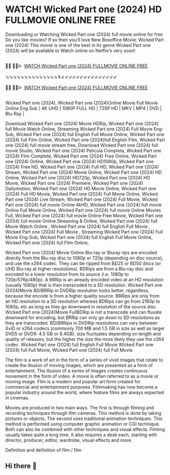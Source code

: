 WATCH! Wicked Part one (2024) HD FULLMOVIE ONLINE FREE
=
Downloading or Watching Wicked Part one (2024) full movie online for free Do you like movies? If so then you’ll love New Boxoffice Movie: Wicked Part one (2024) This movie is one of the best in its genre Wicked Part one (2024) will be available to Watch online on Netflix’s very soon!

<div><br /></div><div>🔴🔴 🔴🔴ᐅ&nbsp;&nbsp;<a href="https://t.co/7Dw6ieJONO">WATCH Wicked Part one (2024) FULLMOVIE ONLINE FREE</a></div><div><br /></div><div><div>⇘⇘⇘⇘⇘⇘⇘⇘⇘⇘⇘⇘⇘⇘↯⇙⇙⇙⇙⇙⇙⇙⇙⇙⇙⇙⇙⇙⇙⇙</div></div><div><br /></div><div><div><div>🔴🔴 🔴🔴ᐅ&nbsp;&nbsp;<a href="https://t.co/sSZIy4sb8a">WATCH Wicked Part one (2024) FULLMOVIE ONLINE FREE</a></div></div></div><div><br /></div>

Wicked Part one (2024), Wicked Part one (2024)Online Movie Full Movie Online Eng Sub
| 4K UHD | 1080P FULL HD | 720P HD | MKV | MP4 | DVD | Blu-Ray |

Download Wicked Part one (2024) Movie HDRip,
Wicked Part one (2024) full Movie Watch Online,
Streaming Wicked Part one (2024) Full Movie Eng-Sub,
Wicked Part one (2024) full English Full Movie Online,
Wicked Part one (2024) full Film Online,
Wicked Part one (2024)full English Film,
Wicked Part one (2024) full movie stream free,
Download Wicked Part one (2024) full movie Studio,
Wicked Part one (2024) Pelicula Completa,
Wicked Part one (2024) Film Complete,
Wicked Part one (2024) Free Online,
Wicked Part one (2024) Online,
Wicked Part one (2024) HD1080p,
Wicked Part one (2024) Free HD,
Wicked Part one (2024) Full HD,
Wicked Part one (2024) Stream,
Wicked Part one (2024) Movie Online,
Wicked Part one (2024) HD Online,
Wicked Part one (2024) HD720p,
Wicked Part one (2024) HD Movie,
Wicked Part one (2024) Premiere,
Wicked Part one (2024) Dailymotion,
Wicked Part one (2024) HD Movie Online,
Wicked Part one (2024) Full HD Movie,
Wicked Part one (2024) Full Movie Online,
Wicked Part one (2024) Live Stream,
Wicked Part one (2024) Full Movie,
Wicked Part one (2024) full movie Online 4kHD,
Wicked Part one (2024) full movie Online Full Movie Online,
Wicked Part one (2024) full movie Online Movies Full,
Wicked Part one (2024) full movie Online Free Movie,
Wicked Part one (2024) full movie Online Streaming & Online,
Wicked Part one (2024) full Movie Watch Online ,
Wicked Part one (2024) full English Full Movie ,
Wicked Part one (2024) Full Movie ,
Streaming Wicked Part one (2024) Full Movie Eng-Sub,
Wicked Part one (2024) full English Full Movie Online,
Wicked Part one (2024) full Film Online,


Wicked Part one (2024) Movie Online Blu-ray or Bluray rips are encoded directly from the Blu-ray disc to 1080p or 720p (depending on disc source), and use the x264 codec. They can be ripped from BD25 or BD50 discs (or UHD Blu-ray at higher resolutions). BDRips are from a Blu-ray disc and encoded to a lower resolution from its source (i.e. 1080p to 720p/576p/480p). A BRRip is an already encoded video at an HD resolution (usually 1080p) that is then transcoded to a SD resolution. Wicked Part one (2024)Movie BD/BRRip in DVDRip resolution looks better, regardless, because the encode is from a higher quality source. BRRips are only from an HD resolution to a SD resolution whereas BDRips can go from 2160p to 1080p, etc as long as they go downward in resolution of the source disc. Wicked Part one (2024)Movie FullBDRip is not a transcode and can fluxate downward for encoding, but BRRip can only go down to SD resolutions as they are transcoded. BD/BRRips in DVDRip resolutions can vary between XviD or x264 codecs (commonly 700 MB and 1.5 GB in size as well as larger DVD5 or DVD9: 4.5 GB or 8.4GB), size fluctuates depending on length and quality of releases, but the higher the size the more likely they use the x264 codec. 
Wicked Part one (2024) full English Full Movie Wicked Part one (2024) full Full Movie, Wicked Part one (2024) full Full Movie 

The film is a work of art in the form of a series of vivid images that rotate to create the illusion of moving images, which are presented as a form of entertainment. The illusion of a series of images creates continuous movement in the form of video. A movie is often referred to as a movie or moving image. Film is a modern and popular art form created for commercial and entertainment purposes. Filmmaking has now become a popular industry around the world, where feature films are always expected in cinemas.

Movies are produced in two main ways. The first is through filming and recording techniques through film cameras. This method is done by taking pictures or objects. The second uses traditional animation techniques. This method is performed using computer graphic animation or CGI technique. Both can also be combined with other techniques and visual effects. Filming usually takes quite a long time. It also requires a desk each, starting with director, producer, editor, wardrobe, visual effects and more.

Definition and definition of film / film
## Hi there 👋

<!--

**Here are some ideas to get you started:**

🙋‍♀️ A short introduction - what is your organization all about?
🌈 Contribution guidelines - how can the community get involved?
👩‍💻 Useful resources - where can the community find your docs? Is there anything else the community should know?
🍿 Fun facts - what does your team eat for breakfast?
🧙 Remember, you can do mighty things with the power of [Markdown](https://docs.github.com/github/writing-on-github/getting-started-with-writing-and-formatting-on-github/basic-writing-and-formatting-syntax)
-->
